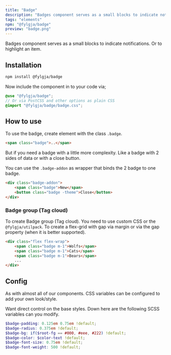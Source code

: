 ```yaml
---
title: "Badge"
description: "Badges component serves as a small blocks to indicate notifications. Or to highlight an item."
tags: "elements"
npm: "@fylgja/badge"
preview: "badge.png"
---
```


Badges component serves as a small blocks to indicate notifications.
Or to highlight an item.

## Installation

```bash
npm install @fylgja/badge
```

Now include the component in to your code via;

```scss
@use "@fylgja/badge";
// Or via PostCSS and other options as plain CSS
@import "@fylgja/badge/badge.css";
```

## How to use

To use the badge, create element with the class `.badge`.

```html
<span class="badge">..</span>
```

But if you need a badge with a little more complexity.
Like a badge with 2 sides of data or with a close button.

You can use the `.badge-addon` as wrapper that binds the 2 badge to one badge.

```html
<div class="badge-addon">
    <span class="badge">New</span>
    <button class="badge -theme">Close</button>
</div>
```

### Badge group (Tag cloud)

To create Badge group (Tag cloud).
You need to use custom CSS or the `@fylgja/utilpack`.
To create a flex-grid with gap via margin or via the gap property
(when it is better supported).

```html
<div class="flex flex-wrap">
    <span class="badge m-1">Wolfs</span>
    <span class="badge m-1">Cats</span>
    <span class="badge m-1">Bears</span>
    ...
</div>
```

## Config

As with almost all of our components.
CSS variables can be configured to add your own look/style.

Want direct control on the base styles.
Down here are the following SCSS variables can you modify.

```scss
$badge-padding: 0.125em 0.75em !default;
$badge-radius: 0.375em !default;
$badge-bg: if($root-fg == #000, #eee, #222) !default;
$badge-color: $color-text !default;
$badge-font-size: 0.75em !default;
$badge-font-weight: 500 !default;
```
